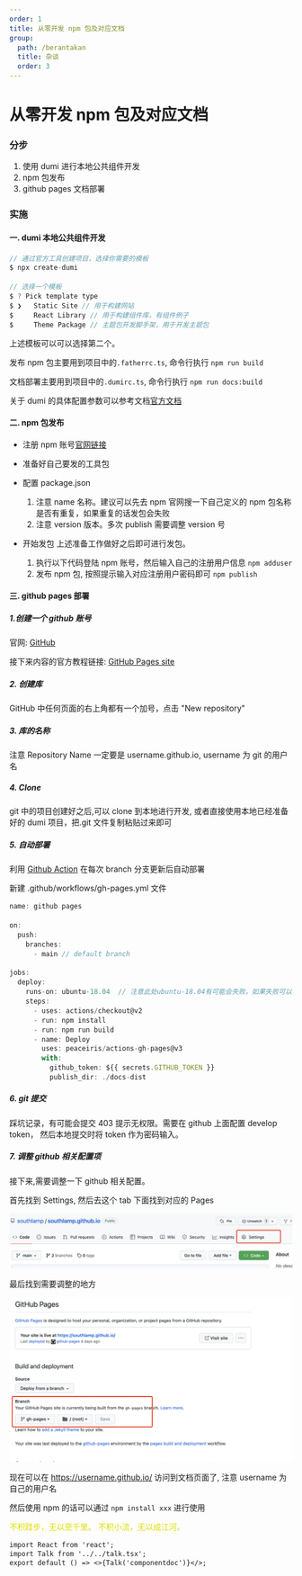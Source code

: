 ```yaml
---
order: 1
title: 从零开发 npm 包及对应文档
group:
  path: /berantakan
  title: 杂谈
  order: 3
---
```


# 从零开发 npm 包及对应文档

### 分步

1. 使用 dumi 进行本地公共组件开发
2. npm 包发布
3. github pages 文档部署

### 实施

#### 一. dumi 本地公共组件开发

```js
// 通过官方工具创建项目，选择你需要的模板
$ npx create-dumi

// 选择一个模板
$ ? Pick template type
$ ❯   Static Site // 用于构建网站
$     React Library // 用于构建组件库，有组件例子
$     Theme Package // 主题包开发脚手架，用于开发主题包
```

上述模板可以可以选择第二个。

发布 npm 包主要用到项目中的`.fatherrc.ts`, 命令行执行 `npm run build`

文档部署主要用到项目中的`.dumirc.ts`, 命令行执行 `npm run docs:build`

关于 dumi 的具体配置参数可以参考文档[官方文档](https://d.umijs.org/config)

#### 二. npm 包发布

- 注册 npm 账号[官网链接](www.npmjs.com)
- 准备好自己要发的工具包
- 配置 package.json
  1. 注意 name 名称。建议可以先去 npm 官网搜一下自己定义的 npm 包名称是否有重复，如果重复的话发包会失败
  2. 注意 version 版本。多次 publish 需要调整 version 号
- 开始发包
  上述准备工作做好之后即可进行发包。

  1. 执行以下代码登陆 npm 账号，然后输入自己的注册用户信息
     `npm adduser`
  2. 发布 npm 包, 按照提示输入对应注册用户密码即可
     `npm publish`

#### 三. github pages 部署

##### 1.创建一个 github 账号

官网: [GitHub](https://github.com/)

接下来内容的官方教程链接: [GitHub Pages site](https://pages.github.com/)

##### 2. 创建库

GitHub 中任何页面的右上角都有一个加号，点击 "New repository"

##### 3. 库的名称

注意 Repository Name 一定要是 username.github.io, username 为 git 的用户名

##### 4. Clone

git 中的项目创建好之后,可以 clone 到本地进行开发, 或者直接使用本地已经准备好的 dumi 项目，把.git 文件复制粘贴过来即可

##### 5. 自动部署

利用 [Github Action](https://github.com/features/actions) 在每次 branch 分支更新后自动部署

新建 .github/workflows/gh-pages.yml 文件

```js
name: github pages

on:
  push:
    branches:
      - main // default branch

jobs:
  deploy:
    runs-on: ubuntu-18.04  // 注意此处ubuntu-18.04有可能会失败，如果失败可以改为ubuntu-latest
    steps:
      - uses: actions/checkout@v2
      - run: npm install
      - run: npm run build
      - name: Deploy
        uses: peaceiris/actions-gh-pages@v3
        with:
          github_token: ${{ secrets.GITHUB_TOKEN }}
          publish_dir: ./docs-dist
```

##### 6. git 提交

踩坑记录，有可能会提交 403 提示无权限。需要在 github 上面配置 develop token， 然后本地提交时将 token 作为密码输入。

##### 7. 调整 github 相关配置项

接下来,需要调整一下 github 相关配置。

首先找到 Settings, 然后去这个 tab 下面找到对应的 Pages

![Settings](../../images/1.png)

最后找到需要调整的地方

![xxx](../../images/2.png)

现在可以在 https://username.github.io/ 访问到文档页面了, 注意 username 为自己的用户名

然后使用 npm 的话可以通过 `npm install xxx` 进行使用

<font color="#dddd00">不积跬步，无以至千里。 不积小流，无以成江河。</font>

```tsx
import React from 'react';
import Talk from '../../talk.tsx';
export default () => <>{Talk('componentdoc')}</>;
```
